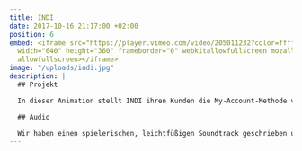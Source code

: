 ```yaml
---
title: INDI
date: 2017-10-16 21:17:00 +02:00
position: 6
embed: <iframe src="https://player.vimeo.com/video/205011232?color=ffffff&title=0&byline=0&portrait=0"
  width="640" height="360" frameborder="0" webkitallowfullscreen mozallowfullscreen
  allowfullscreen></iframe>
image: "/uploads/indi.jpg"
description: |
  ## Projekt

  In dieser Animation stellt INDI ihren Kunden die My-Account-Methode vor.

  ## Audio

  Wir haben einen spielerischen, leichtfüßigen Soundtrack geschrieben und wählten eine junge, freundliche Stimme, um die tatsächliche Nutzerfreundlichkeit dieses Service noch zu unterstreichen.
---
```


